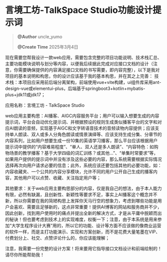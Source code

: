 # 言境工坊-TalkSpace Studio功能设计提示词

> **@Author** uncle_yumo
>
> **@Create Time** 2025年3月4日

现在需要您帮我设计一款web应用，需要包含完整的项目功能说明、技术栈汇总、主要功能模块说明与划分等内容，以便我后续据此完成对应接口文档的设计（注意，你需要确保提供的内容满足接口文档的书写需要，即内容完整），以下是我对项目的基本说明和构思，你的设计应该基于我的基本构思，并在其之上完善：
技术栈：本项目应采用前后端分离架构，前端使用vue+vite构建，ui组件库采用ant-design-vue或elementui-plus，后端基于springboot3+kotlin+mybatis-plus+jdk11或jdk17；

应用名称：言境工坊 - TalkSpace Studio

web应用主要构思：AI播客、AIGC内容服务平台；用户可以输入想要生成的内容提示词，平台会自动优化提示词、并根据预设的规则生成类似播客平台的文字和对应AI朗读的音频，实现基于AIGC和文字转语音技术的音频读物内容提供；应该支持单人朗读、双人或多人分角色朗读或情景演绎等、应该支持生成分集、分章节的内容系列，比如用户想要生成一份10集的英语学习播客，那么平台应该根据用户提示词中提供的“内容难易程度”、“单人、双人还是多人朗读”、“内容特色：如购物场景的教学播客？基于大学四级的词汇训练？或其他...”、“单集时常要求”等，如果用户提供的提示词中并没有涉及这些必要的内容，那么系统需要根据实际情况选择再次向用户请求必要的信息；此外，系统应该还要包括其他的必要功能，如：内容收藏夹、一个公共的内容分享模块，允许不同的用户公开自己生成的播客内容，其他用户可以点赞、收藏、关注指定用户等；

其他要求：关于web应用主要构思部分的内容，仅是我自己的想法，由于本人能力有限，必然有缺漏，且创新性、新颖性等要求不足，事实上AI播客这个概念并不新，所以你需要在我的简陋构思上发挥你天马行空的想象力，考虑到哪些功能是用户会喜欢、需要且足够新的，这点非常重要！提供AI博客的网站和服务商并不少，因此创新，找到用户使用时的痛点并提出全新的解决方式，才是从平庸中脱颖而出的秘诀！但也要考虑到技术上的实现难度，权衡一下；注意，由于本系统是用来参加“大学生程序设计大赛”用的，所以它的功能、设计等方面不应该做的像商业运营的软件一样，而是主打功能演示、实现和方案创新，而不是花费大量笔墨在VIP、付费划分上、社交、点赞评论什么的，你应该能理解；

注意，我需要一份完整的设计方案！将来要用它指导接口文档设计和前端绘制的！请尽你所能帮助我！